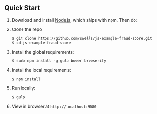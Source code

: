 ## Quick Start


1. Download and install [Node.js](http://nodejs.org/download/), which ships with npm. Then do:


2. Clone the repo

   ```
   $ git clone https://github.com/swells/js-example-fraud-score.git
   $ cd js-example-fraud-score

   ```

3. Install the global requirements:

   ```
   $ sudo npm install -g gulp bower browserify
   ```

4. Install the local requirements: 

   ```
   $ npm install
   ```

5. Run locally: 

   ```
   $ gulp
   ```

6.  View in browser at `http://localhost:9080`

